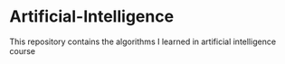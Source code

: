 # Artificial-Intelligence
This repository contains the algorithms I learned in artificial intelligence course
